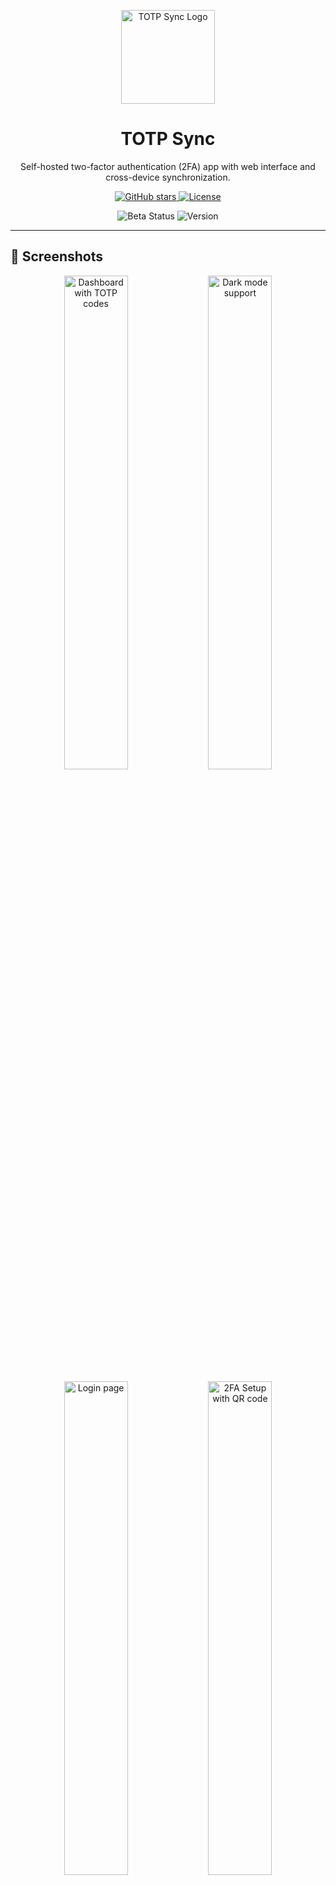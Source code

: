 <p align="center">
  <img src="assets/logo.png" alt="TOTP Sync Logo" width="150">
</p>

<h1 align="center">TOTP Sync</h1>

<p align="center">
  Self-hosted two-factor authentication (2FA) app with web interface and cross-device synchronization.
</p>

<p align="center">
  <a href="https://github.com/PrzemekSkw/totp-sync/stargazers">
    <img src="https://img.shields.io/github/stars/PrzemekSkw/totp-sync?style=social" alt="GitHub stars">
  </a>
  <a href="https://github.com/PrzemekSkw/totp-sync/blob/main/LICENSE">
    <img src="https://img.shields.io/badge/license-MIT-blue.svg" alt="License">
  </a>
</p>

<p align="center">
  <img src="https://img.shields.io/badge/status-beta-yellow?style=for-the-badge" alt="Beta Status">
  <img src="https://img.shields.io/badge/version-0.2.0--beta-green?style=for-the-badge" alt="Version">
</p>

---

## 📸 Screenshots

<p align="center">
  <img src="screenshots/dashboard.png" alt="Dashboard with TOTP codes" width="45%">
  <img src="screenshots/dark-mode.png" alt="Dark mode support" width="45%">
</p>

<p align="center">
  <img src="screenshots/login.png" alt="Login page" width="45%">
  <img src="screenshots/2fa-setup.png" alt="2FA Setup with QR code" width="45%">
</p>

---

## ✨ Features

- 🔐 Secure TOTP code generation (compatible with Google Authenticator, Authy, etc.)
- 🔄 Cross-device synchronization via self-hosted backend
- 📱 Modern web interface with responsive design
- 🌙 Dark mode support
- 📦 Easy Docker deployment
- 🔒 End-to-end encryption of TOTP secrets
- 📋 Import/Export (JSON, otpauth URI)
- 🛡️ **Full 2FA support** - Secure login with mandatory or optional 2FA
- 💾 Backup codes for account recovery
- 🎨 Clean, modern UI with custom branding


## 🚀 Quick Start

### Prerequisites

- Docker & Docker Compose
- Git

### Installation

1. **Clone the repository:**
```bash
git clone https://github.com/PrzemekSkw/totp-sync.git
cd totp-sync
```

2. **Create environment file:**
```bash
cp .env.example .env
```

3. **Generate secure secrets:**
```bash
# JWT Secret (copy the output)
openssl rand -base64 32

# Encryption Key (copy the output)
openssl rand -hex 16
```

4. **Edit `.env` file:**
```bash
nano .env
```

Replace the following values:
- `POSTGRES_PASSWORD`: Set a strong database password
- `JWT_SECRET`: Paste the JWT secret from step 3
- `ENCRYPTION_KEY`: Paste the encryption key from step 3  
- `DATABASE_URL`: Update with the same password as POSTGRES_PASSWORD

Example:
```env
POSTGRES_PASSWORD=my_secure_password_here
JWT_SECRET=1NRBJQja1Q1qjOw7LRXu2hDvm74HA5GbRWJ3yaL9GqM=
ENCRYPTION_KEY=91797e61a84e73c9dd5f78161f568ae4
DATABASE_URL=postgresql://totp:my_secure_password_here@postgres:5432/totp
```

5. **Start the application:**
```bash
docker compose up -d
```

6. **Access the application:**

Open http://localhost:5173 in your browser

**Important Notes:**
- The `.env` file is ignored by git and won't be overwritten during updates
- Always backup your `.env` file before major updates
- Keep your secrets secure and never commit them to version control

## 📦 Updating

To update to the latest version:
```bash
git pull
docker compose down
docker compose up -d --build
```

Your `.env` file and database will be preserved during updates.

## ⚙️ Configuration

### Environment Variables

Backend configuration in `docker-compose.yml`:

| Variable | Description | Default | Required |
|----------|-------------|---------|----------|
| `REQUIRE_2FA_ON_REGISTER` | Force 2FA setup during registration | `"true"` | No |
| `JWT_SECRET` | Secret for JWT token signing | - | Yes |
| `ENCRYPTION_KEY` | Key for encrypting TOTP secrets (must be 32 chars) | - | Yes |
| `POSTGRES_PASSWORD` | Database password | - | Yes |
| `DATABASE_URL` | PostgreSQL connection string | - | Yes |

### Ports

- **5173** - Web interface
- **3000** - Backend API

### Configuring 2FA Behavior

**Mandatory 2FA (default):**
```yaml
REQUIRE_2FA_ON_REGISTER: "true"
```
Users must set up 2FA during registration with QR code and backup codes.

**Optional 2FA:**
```yaml
REQUIRE_2FA_ON_REGISTER: "false"
```
Users can enable 2FA later in Settings.

## 🔒 Security Notes

⚠️ **Important Security Considerations:**

1. **Always change default passwords** - Generate strong, unique passwords
2. **Generate new secrets** - Never use example secrets in production
3. **Use HTTPS in production** - Set up a reverse proxy (Nginx, Caddy, Traefik)
4. **Store backup codes safely** - Save them in a secure password manager
5. **Regular backups** - Back up the PostgreSQL volume regularly
6. **Keep updated** - Pull latest changes and rebuild regularly

### Production Deployment

For production use:
- Use a reverse proxy with SSL/TLS certificates
- Change default ports
- Use Docker secrets for sensitive values
- Set up monitoring and logging
- Regular security updates

## 🔐 2FA Features

### Registration with 2FA
- Scan QR code with any authenticator app
- Receive 10 backup codes for emergency access
- Verify setup with 6-digit code

### Login with 2FA
- Enter email and password
- Automatically prompted for 2FA code
- Use backup codes if authenticator unavailable

### Managing 2FA
- Enable/disable 2FA in Settings
- Generate new backup codes
- Requires password + current 2FA code to disable

## 📱 Import/Export

### Supported Formats

- **JSON** - Standard TOTP export format
- **otpauth URI** - Compatible with Google Authenticator, Authy, FreeOTP+, etc.

### Importing from other apps

1. Export from your current 2FA app (Google Authenticator, Authy, FreeOTP+, 2FAuth, etc.)
2. In TOTP Sync, click "Import"
3. Select your export file or paste URIs
4. Your entries will be encrypted and synced

## 🐛 Troubleshooting

### Application won't start

Check logs:
```bash
docker compose logs -f
```

### Database connection issues

Ensure PostgreSQL is healthy:
```bash
docker compose ps
```

### Can't login after enabling 2FA

1. Use one of your backup codes instead of TOTP code
2. If no backup codes, you'll need to reset the database
3. Always save backup codes in a safe place!

### Clear cache issues

1. Clear browser cache and localStorage
2. Try incognito/private browsing mode
3. Check browser console for errors

## 🛠️ Development

### Project Structure
```
totp-sync/
├── backend/          # Node.js + Express API
│   ├── src/
│   │   ├── routes/   # API endpoints
│   │   ├── services/ # Business logic
│   │   └── middleware/ # Auth & validation
│   └── Dockerfile
├── web/              # React + Vite frontend
│   ├── src/
│   │   ├── components/ # React components
│   │   ├── pages/      # Page views
│   │   ├── services/   # API client
│   │   └── store/      # State management
│   └── Dockerfile
└── docker-compose.yml
```

### Running in development mode
```bash
# Backend
cd backend
npm install
npm run dev

# Frontend
cd web
npm install
npm run dev
```

## 📝 Changelog

### v0.2.0-beta (Latest)
- ✅ **Fixed 2FA login functionality** - Now working correctly
- ✅ **Fixed registration with 2FA** - Proper pendingData handling
- ✅ **Improved UI** - Removed unnecessary icons, added custom branding
- ✅ **Better error handling** - Clear error messages and validation
- ✅ **Code cleanup** - Removed unused dependencies

### v0.1.0-alpha
- Initial release
- Basic TOTP generation
- Docker setup

## 📄 License

MIT License - feel free to use this project for personal or commercial purposes.

## 🤝 Contributing

Contributions are welcome! Feel free to open issues or submit pull requests.

1. Fork the repository
2. Create your feature branch (`git checkout -b feature/amazing-feature`)
3. Commit your changes (`git commit -m 'Add some amazing feature'`)
4. Push to the branch (`git push origin feature/amazing-feature`)
5. Open a Pull Request

## 💖 Support

If you find this project useful, you can support its development:

**Support via BuyMeCoffe:**

<a href="https://www.buymeacoffee.com/przemekskw" target="_blank">
  <img src="https://cdn.buymeacoffee.com/buttons/v2/default-yellow.png" alt="Buy Me A Coffee" height="50" width="210">
</a>

**Support via PayPal:**

[![PayPal](https://img.shields.io/badge/PayPal-Donate-blue.svg)](https://paypal.me/przemeskw)

**Support via Github Sponsors:**

[![GitHub Sponsors](https://img.shields.io/github/sponsors/PrzemekSkw?style=for-the-badge&logo=github&color=ea4aaa)](https://github.com/sponsors/PrzemekSkw)

Your support helps maintain and improve this project. Thank you! ❤️


## ⭐ Star on Github

If you find this project useful, please consider giving it a star on GitHub!

[![Star History Chart](https://api.star-history.com/svg?repos=PrzemekSkw/totp-sync&type=Date)](https://star-history.com/#PrzemekSkw/totp-sync&Date)

---

<p align="center">Made with ❤️ by <a href="https://github.com/PrzemekSkw">PrzemekSkw</a></p>

<p align="center">
  <sub>Secure your accounts with self-hosted 2FA</sub>
</p>
